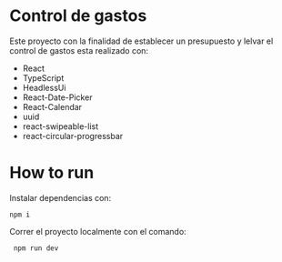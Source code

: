 # Control de gastos

Este proyecto con la finalidad de establecer un presupuesto y lelvar el control de gastos esta realizado con:

- React
- TypeScript
- HeadlessUi
- React-Date-Picker
- React-Calendar
- uuid
- react-swipeable-list
- react-circular-progressbar

# How to run

Instalar dependencias con:

`npm i`

Correr el proyecto localmente con el comando:

` npm run dev`
